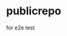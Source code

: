 # publicrepo
for e2e test


























































































































































































































